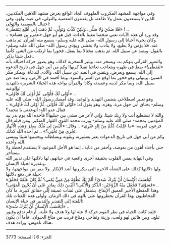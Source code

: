 ------------------------------------------------------------------------

وفي مواجهة المشهد المكروب الملهوف الجاد الواقع يعرض مشهد اللاهين
المكذبين، الذين لا يستعدون بعمل ولا طاعة، بل يقدمون المعصية والتولي، في
عبث ولهو، وفي اختيال بالمعصية والتولي:  
«فَلا صَدَّقَ وَلا صَلَّى، وَلكِنْ كَذَّبَ وَتَوَلَّى، ثُمَّ ذَهَبَ إِلى أَهْلِهِ يَتَمَطَّى» ! ..  
وقد ورد أن هذه الآيات تعني شخصا معينا بالذات، قيل هو أبو جهل «عمرو بن
هشام» .. وكان يجيء أحيانا إلى رسول الله- صلى الله عليه وسلم- يسمع منه
القرآن. ثم يذهب عنه، فلا يؤمن ولا يطيع، ولا يتأدب ولا يخشى ويؤذي رسول
الله- صلى الله عليه وسلم- بالقول، ويصد عن سبيل الله. ثم يذهب مختالا بما
يفعل، فخورا بما ارتكب من الشر، كأنما فعل شيئا يذكر..  
والتعبير القرآني يتهكم به، ويسخر منه، ويثير السخرية كذلك، وهو يصور حركة
اختياله بأنه «يَتَمَطَّى!» يمط في ظهره ويتعاجب تعاجبا ثقيلا كريها! وكم من أبي
جهل في تاريخ الدعوة إلى الله، يسمع ويعرض، ويتفنن في الصد عن سبيل الله،
والأذى للدعاة، ويمكر مكر السيئ، ويتولى وهو فخور بما أوقع من الشر والسوء،
وبما أفسد في الأرض، وبما صد عن سبيل الله، وبما مكر لدينه وعقيدته وكاد!
والقرآن يواجه هذه الخيلاء الشريرة بالتهديد والوعيد:  
«أَوْلى لَكَ فَأَوْلى. ثُمَّ أَوْلى لَكَ فَأَوْلى» ..  
وهو تعبير اصطلاحي يتضمن التهديد والوعيد، وقد أمسك رسول الله- صلى الله
عليه وسلم- بخناق أبي جهل مرة، وهزه، وهو يقول له: «أَوْلى لَكَ فَأَوْلى. ثُمَّ أَوْلى
لَكَ فَأَوْلى» .. فقال عدو الله: أتوعدني يا محمد؟  
والله لا تستطيع أنت ولا ربك شيئا. وإني لأعز من مشى بين جبليها!! فأخذه
الله يوم بدر بيد المؤمنين بمحمد- صلى الله عليه وسلم- وبرب محمد القوي
القهار المتكبر. ومن قبله قال فرعون لقومه: «ما عَلِمْتُ لَكُمْ مِنْ إِلهٍ غَيْرِي» ..
وقال: «أَلَيْسَ لِي مُلْكُ مِصْرَ وَهذِهِ الْأَنْهارُ تَجْرِي مِنْ تَحْتِي؟» .. ثم أخذه الله
كذلك.  
وكم من أبي جهل في تاريخ الدعوات يعتز بعشيرته وبقوته وبسلطانه ويحسبها
شيئا وينسى الله وأخذه.  
حتى يأخذه أهون من بعوضة، وأحقر من ذبابة.. إنما هو الأجل الموعود لا
يستقدم لحظة ولا يستأخر.  
وفي النهاية يمس القلوب بحقيقة أخرى واقعية في حياتهم، لها دلالتها على
تدبير الله وتقديره لحياة الإنسان.  
ولها دلالتها كذلك على النشأة الآخرة التي ينكرونها أشد الإنكار. ولا مفر
من مواجهتها، ولا حيلة في دفع دلالتها:  
«أَيَحْسَبُ الْإِنْسانُ أَنْ يُتْرَكَ سُدىً؟ أَلَمْ يَكُ نُطْفَةً مِنْ مَنِيٍّ يُمْنى؟ ثُمَّ كانَ عَلَقَةً فَخَلَقَ
فَسَوَّى؟ فَجَعَلَ مِنْهُ الزَّوْجَيْنِ: الذَّكَرَ وَالْأُنْثى؟ أَلَيْسَ ذلِكَ بِقادِرٍ عَلى أَنْ يُحْيِيَ
الْمَوْتى؟» ..  
وهذا المقطع الأخير العميق الإيقاع، يشتمل على لفتات عميقة إلى حقائق
كبيرة. ما كان المخاطبون بهذا القرآن يخطرونها على بالهم في ذلك الزمان.
وأولى هذه اللفتات تلك اللفتة إلى التقدير والتدبير في حياة الإنسان:  
«أَيَحْسَبُ الْإِنْسانُ أَنْ يُتْرَكَ سُدىً» ..  
فلقد كانت الحياة في نظر القوم حركة لا علة لها ولا هدف ولا غاية.. أرحام
تدفع وقبور تبلع.. وبين هاتين لهو ولعب، وزينة وتفاخر، ومتاع قريب من متاع
الحيوان.. فأما أن يكون هناك ناموس، وراءه هدف،

------------------------------------------------------------------------

الجزء: 6 ¦ الصفحة: 3773
